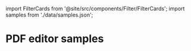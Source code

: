import FilterCards from '@site/src/components/Filter/FilterCards';
import samples from './data/samples.json';

# PDF editor samples

<FilterCards items={samples} />